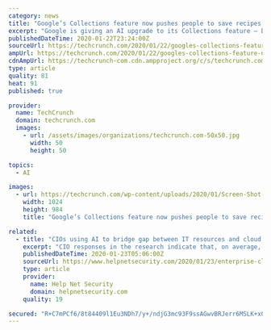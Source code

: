 ```yaml
---
category: news
title: "Google’s Collections feature now pushes people to save recipes & products, using AI"
excerpt: "Google is giving an AI upgrade to its Collections feature — basically, Google’s own take on Pinterest, but built into Google Search. Originally a name given to organizing images, the Collections feature that launched in 2018 let you save for later perusal any type of search result — images, bookmarks or map locations — into groups ..."
publishedDateTime: 2020-01-22T23:24:00Z
sourceUrl: https://techcrunch.com/2020/01/22/googles-collections-feature-now-pushes-people-to-save-recipes-products-using-a-i/
ampUrl: https://techcrunch.com/2020/01/22/googles-collections-feature-now-pushes-people-to-save-recipes-products-using-a-i/amp/
cdnAmpUrl: https://techcrunch-com.cdn.ampproject.org/c/s/techcrunch.com/2020/01/22/googles-collections-feature-now-pushes-people-to-save-recipes-products-using-a-i/amp/
type: article
quality: 81
heat: 91
published: true

provider:
  name: TechCrunch
  domain: techcrunch.com
  images:
    - url: /assets/images/organizations/techcrunch.com-50x50.jpg
      width: 50
      height: 50

topics:
  - AI

images:
  - url: https://techcrunch.com/wp-content/uploads/2020/01/Screen-Shot-2020-01-22-at-4.09.14-PM.png?w=1024
    width: 1024
    height: 984
    title: "Google’s Collections feature now pushes people to save recipes & products, using AI"

related:
  - title: "CIOs using AI to bridge gap between IT resources and cloud complexity"
    excerpt: "CIO responses in the research indicate that, on average, IT and cloud operations teams receive nearly ... As a result, CIOs are increasingly looking to AI and automation as they seek to maintain control and close the gap between constrained IT resources and the rising scale and complexity of the enterprise cloud. Traditional monitoring tools ..."
    publishedDateTime: 2020-01-23T05:06:00Z
    sourceUrl: https://www.helpnetsecurity.com/2020/01/23/enterprise-cloud-gap/
    type: article
    provider:
      name: Help Net Security
      domain: helpnetsecurity.com
    quality: 19

secured: "R+C7mPCf6/8t84409l1Eu3NDh7/y+/ndjG3mc93F9ssAGwvBRJerr6MSLK+x0UjFzZ1PB20oXfSFyih6dU4xUkGXdjRS91y9xiX6FbzDireKoKpFFRoHR8fpHHEcqkaTMJYBVeAEXFJ+xS6mGXam8tNLuXBX7vPl+ep+dXkYNptEVW6yKwGgvVjNRFIRx+WGp1tIw0LqexAMghD06C+zPx4YxabgjZ0q9NE+MD6s1mTY7H435VUSk5Vw6q1L/FOePqiRXIgfSdT+ok/sbNxYiww5pOxIVgiKcVl913k3NR1xVOC8TrSRxoE/vGPbPdK4c7t5PWYRabDAfZUJjyXc44v1qnRyzbChbRM+d+IzpAhVCgVndMqhyQQuHR88BCKeQreK5E0qTU3goADvYku8rJNUx4UcrqXkn0SxBx0Z1d4m09wG0s7tdmnAmyeVJIJIg6LzyeqeB8g/e3+ViDFsxX8ba6X+wAMu+dTMWPe7gpg=;Sz6XDbkkKGvW0X9c8LluCA=="
---
```


